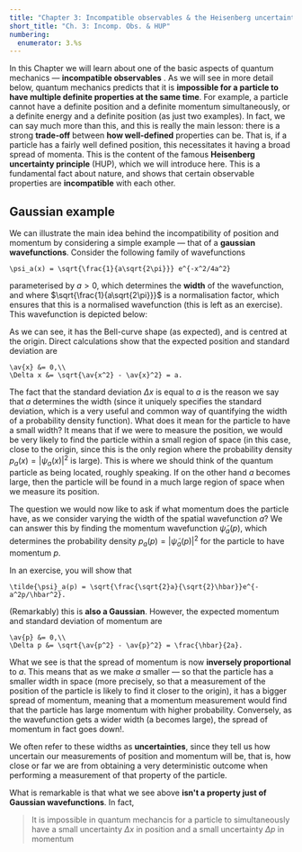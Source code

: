 ```yaml
---
title: "Chapter 3: Incompatible observables & the Heisenberg uncertainty principle" 
short_title: "Ch. 3: Incomp. Obs. & HUP"
numbering:
  enumerator: 3.%s
---
```


In this Chapter we will learn about one of the basic aspects of quantum mechanics — **incompatible observables** . As we will see in more detail below, quantum mechanics predicts that it is **impossible for a particle to have multiple definite properties at the same time**. For example, a particle cannot have a definite position and a definite momentum simultaneously, or a definite energy and a definite position (as just two examples). In fact, we can say much more than this, and this is really the main lesson: there is a strong **trade-off** between **how well-defined** properties can be. That is, if a particle has a fairly well defined position, this necessitates it having a broad spread of momenta. This is the content of the famous **Heisenberg uncertainty principle** (HUP), which we will introduce here. This is a fundamental fact about nature, and shows that certain observable properties are **incompatible** with each other. 

## Gaussian example

We can illustrate the main idea behind the incompatibility of position and momentum by considering a simple example — that of a **gaussian wavefunctions**. Consider the following family of wavefunctions 
```{math}
\psi_a(x) = \sqrt{\frac{1}{a\sqrt{2\pi}}} e^{-x^2/4a^2}
```
parameterised by $a > 0$, which determines the **width** of the wavefunction, and where $\sqrt{\frac{1}{a\sqrt{2\pi}}}$ is a normalisation factor, which ensures that this is a normalised wavefunction (this is left as an exercise). This wavefunction is depicted below:

As we can see, it has the Bell-curve shape (as expected), and is centred at the origin. Direct calculations show that the expected position and standard deviation are 
```{math}
\av{x} &= 0,\\
\Delta x &= \sqrt{\av{x^2} - \av{x}^2} = a.
```
The fact that the standard deviation $\Delta x$ is equal to $a$ is the reason we say that $a$ determines the width (since it uniquely specifies the standard deviation, which is a very useful and common way of quantifying the width of a probability density function). What does it mean for the particle to have a small width? It means that if we were to measure the position, we would be very likely to find the particle within a small region of space (in this case, close to the origin, since this is the only region where the probability density $p_a(x) = |\psi_a(x)|^2$ is large). This is where we should think of the quantum particle as being located, roughly speaking. If on the other hand $a$ becomes large, then the particle will be found in a much large region of space when we measure its position. 

The question we would now like to ask if what momentum does the particle have, as we consider varying the width of the spatial wavefunction $a$? We can answer this by finding the momentum wavefunction $\tilde{\psi}_a(p)$, which determines the probability density $p_a(p) = |\tilde{\psi}_a(p)|^2$ for the particle to have momentum $p$. 

In an exercise, you will show that
```{math}
\tilde{\psi}_a(p) = \sqrt{\frac{\sqrt{2}a}{\sqrt{2}\hbar}}e^{-a^2p/\hbar^2}.
```
(Remarkably) this is **also a Gaussian**. However, the expected momentum and standard deviation of momentum are 
```{math}
\av{p} &= 0,\\
\Delta p &= \sqrt{\av{p^2} - \av{p}^2} = \frac{\hbar}{2a}.
```
What we see is that the spread of momentum is now **inversely proportional** to $a$. This means that as we make $a$ smaller — so that the particle has a smaller width in space (more precisely, so that a measurement of the position of the particle is likely to find it closer to the origin), it has a bigger spread of momentum, meaning that a momentum measurement would find that the particle has large momentum with  higher probability. Conversely, as the wavefunction gets a wider width (a becomes large), the spread of momentum in fact goes down!. 

We often refer to these widths as **uncertainties**, since they tell us how uncertain our measurements of position and momentum will be, that is, how close or far we are from obtaining a very deterministic outcome when performing a measurement of that property of the particle. 

What is remarkable is that what we see above **isn't a property just of Gaussian wavefunctions**. In fact, 
> It is impossible in quantum mechancis for a particle to simultaneously have a small uncertainty $\Delta x$ in position and a small uncertainty $\Delta p$ in momentum